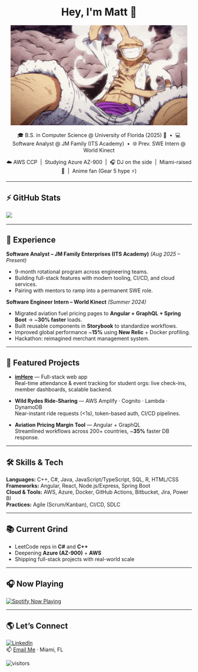 <!-- Profile Header -->
<h1 align="center">Hey, I'm Matt 👋</h1>

<p align="center">
  <img src="luffy-gear-5.gif" width="480" alt="Gear 5 energy" />
</p>

<p align="center">
  🎓 B.S. in Computer Science @ University of Florida (2025) 🐊 &nbsp;•&nbsp;
  💻 Software Analyst @ JM Family (ITS Academy) &nbsp;•&nbsp;
  🌐 Prev. SWE Intern @ World Kinect
</p>

<p align="center">
  ☁️ AWS CCP &nbsp;|&nbsp; Studying Azure AZ-900 &nbsp;|&nbsp; 🎧 DJ on the side &nbsp;|&nbsp; Miami-raised 🌴 &nbsp;|&nbsp; Anime fan (Gear 5 hype ⚡)
</p>

---

## ⚡ GitHub Stats
<a href="https://github.com/Mattgoods">
  <img height="150" src="https://github-readme-stats.vercel.app/api/top-langs/?username=Mattgoods&layout=compact&theme=tokyonight" />
</a>

---

## 💼 Experience
**Software Analyst – JM Family Enterprises (ITS Academy)** *(Aug 2025 – Present)*  
- 9-month rotational program across engineering teams.  
- Building full-stack features with modern tooling, CI/CD, and cloud services.  
- Pairing with mentors to ramp into a permanent SWE role.

**Software Engineer Intern – World Kinect** *(Summer 2024)*  
- Migrated aviation fuel pricing pages to **Angular + GraphQL + Spring Boot** → ~**30% faster** loads.  
- Built reusable components in **Storybook** to standardize workflows.  
- Improved global performance ~**15%** using **New Relic** + Docker profiling.  
- Hackathon: reimagined merchant management system.

---

## 🚀 Featured Projects
- **[imHere](https://github.com/Mattgoods/swamp-kings)** — Full-stack web app  
  Real-time attendance & event tracking for student orgs: live check-ins, member dashboards, scalable backend.

- **Wild Rydes Ride-Sharing** — AWS Amplify · Cognito · Lambda · DynamoDB  
  Near-instant ride requests (<1s), token-based auth, CI/CD pipelines.

- **Aviation Pricing Margin Tool** — Angular + GraphQL  
  Streamlined workflows across 200+ countries, ~**35%** faster DB response.

---

## 🛠️ Skills & Tech
**Languages:** C++, C#, Java, JavaScript/TypeScript, SQL, R, HTML/CSS  
**Frameworks:** Angular, React, Node.js/Express, Spring Boot  
**Cloud & Tools:** AWS, Azure, Docker, GitHub Actions, Bitbucket, Jira, Power BI  
**Practices:** Agile (Scrum/Kanban), CI/CD, SDLC

---

## 📚 Current Grind
- LeetCode reps in **C#** and **C++**  
- Deepening **Azure (AZ-900)** + **AWS**  
- Shipping full-stack projects with real-world scale

---

## 🎧 Now Playing
<!-- GitHub doesn't allow iframes; use a clickable cover instead -->
<a href="https://open.spotify.com/track/1MbEoScHOKOkpI8rd7cXEU" target="_blank">
  <img src="https://img.shields.io/badge/Spotify-Now_Playing-1DB954?logo=spotify&logoColor=white" alt="Spotify Now Playing" />
</a>

---

## 🌎 Let’s Connect
[![LinkedIn](https://img.shields.io/badge/LinkedIn-Matt%20Goodman-blue?style=flat&logo=linkedin)](https://www.linkedin.com/in/matt-good/)  
📫 [Email Me](mailto:mgoodman624@gmail.com) · Miami, FL

![visitors](https://visitor-badge.laobi.icu/badge?page_id=Mattgoods.Mattgoods)
